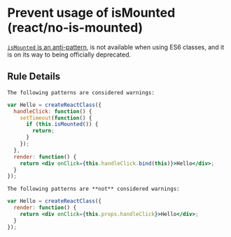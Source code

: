 # Prevent usage of isMounted (react/no-is-mounted)

[`isMounted` is an anti-pattern][anti-pattern], is not available when using ES6 classes, and it is on its way to being officially deprecated.

[anti-pattern]: https://facebook.github.io/react/blog/2015/12/16/ismounted-antipattern.html

## Rule Details

```The following patterns are considered warnings:```

```jsx
var Hello = createReactClass({
  handleClick: function() {
    setTimeout(function() {
      if (this.isMounted()) {
        return;
      }
    });
  },
  render: function() {
    return <div onClick={this.handleClick.bind(this)}>Hello</div>;
  }
});
```

```The following patterns are **not** considered warnings:```

```jsx
var Hello = createReactClass({
  render: function() {
    return <div onClick={this.props.handleClick}>Hello</div>;
  }
});
```
